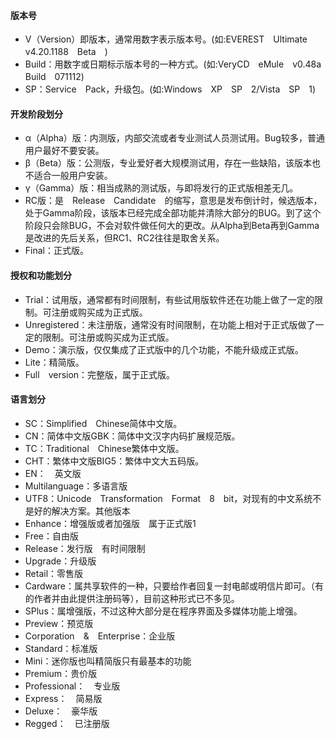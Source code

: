 #### 版本号
* V（Version）即版本，通常用数字表示版本号。(如:EVEREST　Ultimate　v4.20.1188　Beta　)
* Build：用数字或日期标示版本号的一种方式。(如:VeryCD　eMule　v0.48a　Build　071112)
* SP：Service　Pack，升级包。(如:Windows　XP　SP　2/Vista　SP　1)

#### 开发阶段划分
* α（Alpha）版：内测版，内部交流或者专业测试人员测试用。Bug较多，普通用户最好不要安装。
* β（Beta）版：公测版，专业爱好者大规模测试用，存在一些缺陷，该版本也不适合一般用户安装。
* γ（Gamma）版：相当成熟的测试版，与即将发行的正式版相差无几。
* RC版：是　Release　Candidate　的缩写，意思是发布倒计时，候选版本，处于Gamma阶段，该版本已经完成全部功能并清除大部分的BUG。到了这个阶段只会除BUG，不会对软件做任何大的更改。从Alpha到Beta再到Gamma是改进的先后关系，但RC1、RC2往往是取舍关系。
* Final：正式版。

#### 授权和功能划分
* Trial：试用版，通常都有时间限制，有些试用版软件还在功能上做了一定的限制。可注册或购买成为正式版。
* Unregistered：未注册版，通常没有时间限制，在功能上相对于正式版做了一定的限制。可注册或购买成为正式版。
* Demo：演示版，仅仅集成了正式版中的几个功能，不能升级成正式版。
* Lite：精简版。
* Full　version：完整版，属于正式版。

#### 语言划分
* SC：Simplified　Chinese简体中文版。
* CN：简体中文版GBK：简体中文汉字内码扩展规范版。
* TC：Traditional　Chinese繁体中文版。
* CHT：繁体中文版BIG5：繁体中文大五码版。
* EN：　英文版
* Multilanguage：多语言版
* UTF8：Unicode　Transformation　Format　8　bit，对现有的中文系统不是好的解决方案。其他版本
* Enhance：增强版或者加强版　属于正式版1
* Free：自由版
* Release：发行版　有时间限制
* Upgrade：升级版
* Retail：零售版
* Cardware：属共享软件的一种，只要给作者回复一封电邮或明信片即可。（有的作者并由此提供注册码等），目前这种形式已不多见。
* SPlus：属增强版，不过这种大部分是在程序界面及多媒体功能上增强。
* Preview：预览版
* Corporation　&　Enterprise：企业版
* Standard：标准版
* Mini：迷你版也叫精简版只有最基本的功能
* Premium：贵价版
* Professional：　专业版
* Express：　简易版
* Deluxe：　豪华版
* Regged：　已注册版
